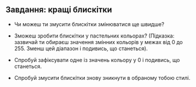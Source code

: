 ## Завдання: кращі блискітки

+ Чи можеш ти змусити блискітки змінюватися ще швидше?

+ Зможеш зробити блискітки у пастельних кольорах? (Підказка: зазвичай ти обираєш значення змінних кольорів у межах від 0 до 255. Зменш цей діапазон і подивись, що станеться).

- Спробуй зафіксувати одне із значень кольору у 0 і подивись, що станеться.

- Спробуй змусити блискітки знову зникнути в обраному тобою стилі.
